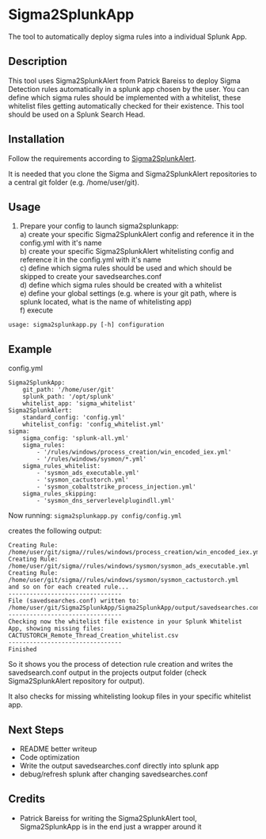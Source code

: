 # Sigma2SplunkApp
The tool to automatically deploy sigma rules into a individual Splunk App.

## Description
This tool uses Sigma2SplunkAlert from Patrick Bareiss to deploy Sigma Detection rules automatically in a splunk app chosen by the user. You can define which sigma rules should be implemented with a whitelist, these whitelist files getting automatically checked for their existence. This tool should be used on a Splunk Search Head.

## Installation
Follow the requirements according to [Sigma2SplunkAlert](https://github.com/P4T12ICK/Sigma2SplunkAlert).

It is needed that you clone the Sigma and Sigma2SplunkAlert repositories to a central git folder (e.g. /home/user/git).

## Usage
1. Prepare your config to launch sigma2splunkapp:  
 a) create your specific Sigma2SplunkAlert config and reference it in the config.yml with it's name  
 b) create your specific Sigma2SplunkAlert whitelisting config and reference it in the config.yml with it's name  
 c) define which sigma rules should be used and which should be skipped to create your savedsearches.conf  
 d) define which sigma rules should be created with a whitelist  
 e) define your global settings (e.g. where is your git path, where is splunk located, what is the name of whitelisting app)  
 f) execute  


```usage: sigma2splunkapp.py [-h] configuration```

## Example
config.yml
```
Sigma2SplunkApp:
    git_path: '/home/user/git'
    splunk_path: '/opt/splunk'
    whitelist_app: 'sigma_whitelist'
Sigma2SplunkAlert:
    standard_config: 'config.yml'
    whitelist_config: 'config_whitelist.yml'
sigma:
    sigma_config: 'splunk-all.yml'
    sigma_rules:
        - '/rules/windows/process_creation/win_encoded_iex.yml'
        - '/rules/windows/sysmon/*.yml'
    sigma_rules_whitelist:
        - 'sysmon_ads_executable.yml'
        - 'sysmon_cactustorch.yml'
        - 'sysmon_cobaltstrike_process_injection.yml'
    sigma_rules_skipping:
        - 'sysmon_dns_serverlevelplugindll.yml'
```

Now running:
```sigma2splunkapp.py config/config.yml```

creates the following output:
```
Creating Rule: /home/user/git/sigma//rules/windows/process_creation/win_encoded_iex.yml
Creating Rule: /home/user/git/sigma//rules/windows/sysmon/sysmon_ads_executable.yml
Creating Rule: /home/user/git/sigma//rules/windows/sysmon/sysmon_cactustorch.yml
and so on for each created rule...
--------------------------------
File (savedsearches.conf) written to: /home/user/git/Sigma2SplunkApp/Sigma2SplunkApp/output/savedsearches.conf
--------------------------------
Checking now the whitelist file existence in your Splunk Whitelist App, showing missing files:
CACTUSTORCH_Remote_Thread_Creation_whitelist.csv
--------------------------------
Finished
 ```
So it shows you the process of detection rule creation and writes the savedsearch.conf output in the projects output folder (check Sigma2SplunkAlert repository for output).

It also checks for missing whitelisting lookup files in your specific whitelist app.

## Next Steps
- README better writeup
- Code optimization
- Write the output savedsearches.conf directly into splunk app
- debug/refresh splunk after changing savedsearches.conf

## Credits
- Patrick Bareiss for writing the Sigma2SplunkAlert tool, Sigma2SplunkApp is in the end just a wrapper around it

